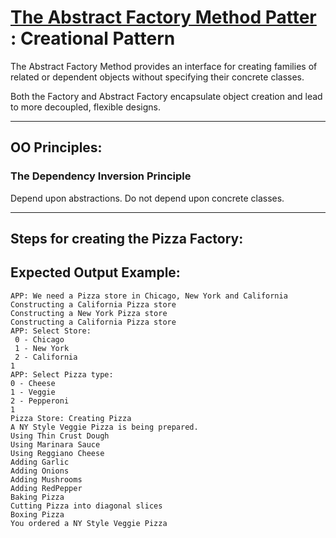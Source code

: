 # [The Abstract Factory Method Patter](https://refactoring.guru/design-patterns/abstract-factory) : Creational Pattern
The Abstract Factory Method provides an interface for creating families of related or dependent objects without specifying their concrete classes.

Both the Factory and Abstract Factory encapsulate object creation and lead to more decoupled, flexible designs.

---
## OO Principles:
### The Dependency Inversion Principle
Depend upon abstractions. Do not depend upon concrete classes.

---
## Steps for creating the Pizza Factory:
## Expected Output Example:
```
APP: We need a Pizza store in Chicago, New York and California
Constructing a California Pizza store
Constructing a New York Pizza store
Constructing a California Pizza store
APP: Select Store:
 0 - Chicago
 1 - New York
 2 - California
1
APP: Select Pizza type:
0 - Cheese
1 - Veggie
2 - Pepperoni
1
Pizza Store: Creating Pizza
A NY Style Veggie Pizza is being prepared.
Using Thin Crust Dough
Using Marinara Sauce
Using Reggiano Cheese
Adding Garlic
Adding Onions
Adding Mushrooms
Adding RedPepper
Baking Pizza
Cutting Pizza into diagonal slices
Boxing Pizza
You ordered a NY Style Veggie Pizza
```